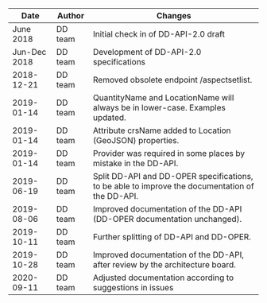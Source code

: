 
| Date | Author | Changes |
| --- | --- | --- |
| June 2018 | DD team | Initial check in of DD-API-2.0 draft |
| Jun-Dec 2018 | DD team | Development of DD-API-2.0 specifications |
| 2018-12-21 | DD team | Removed obsolete endpoint /aspectsetlist. |
| 2019-01-14 | DD team | QuantityName and LocationName will always be in lower-case. Examples updated. |
| 2019-01-14 | DD team | Attribute crsName added to Location (GeoJSON) properties. |
| 2019-01-14 | DD team | Provider was required in some places by mistake in the DD-API. |
| 2019-06-19 | DD team | Split DD-API and DD-OPER specifications, to be able to improve the documentation of the DD-API. |
| 2019-08-06 | DD team | Improved documentation of the DD-API (DD-OPER documentation unchanged). |
| 2019-10-11 | DD team | Further splitting of DD-API and DD-OPER. |
| 2019-10-28 | DD team | Improved documentation of the DD-API, after review by the architecture board. |
| 2020-09-11 | DD team | Adjusted documentation according to suggestions in issues |

